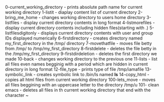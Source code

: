 0-current_working_directory  -  prints absolute path name for current working directory
1-listit - diaplay content list of current directory
2-bring_me_home - changes working directory to users home directory
3-listfiles  - display current directory contents in long format
4-listmorefiles - display current directory contents including hidden files(starting with .)
5-listfilesdigitonly - displays current directory contents with user and group IDs displayed numerically
6-firstdirectory - creates directory named my_first_directory in the /tmp/ directory
7-movethatfile - moves file betty from /tmp/ to /tmp/my_first_directory
8-firstdelete - deletes the file betty in the /tmp/my_first_directory 
9-firstdirdeletion - deletes the first directory we made
10-back - changes working directory to the previous one 
11-lists - list all files even names begginig with a period which are hidden in current directory in long format
12-file_type  - prints type of file /tmp/iamafile
13-symbolic_link - creates symbolic link to /bin/ls named __ls__
14-copy_html - copies all html files from current working directory
100-lets_move - moves all files beggining with an uppercase letter to the directory /tmp/u
101- clean emacs - deletes all files in th current working directory that end with the character ~
